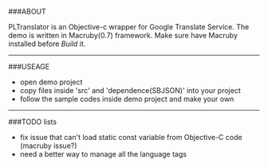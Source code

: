 ###ABOUT

PLTranslator is an Objective-c wrapper for Google Translate Service.
The demo is written in Macruby(0.7) framework. Make sure have Macruby installed before *Build* it.

---------
###USEAGE

* open demo project
* copy files inside 'src' and 'dependence(SBJSON)' into your project
* follow the sample codes inside demo project and make your own

---------
###TODO lists

* fix issue that can't load static const variable from Objective-C code (macruby issue?)
* need a better way to manage all the language tags